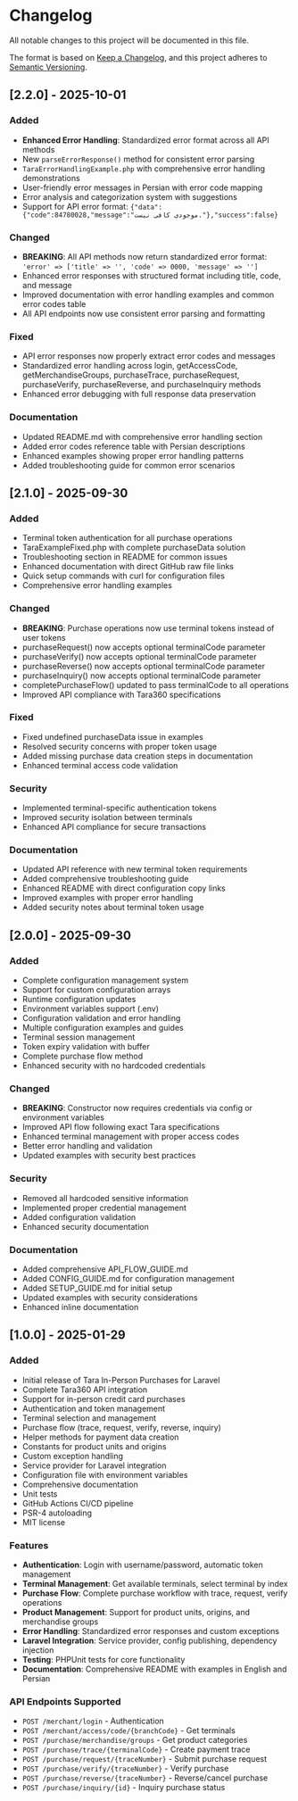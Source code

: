 # Changelog

All notable changes to this project will be documented in this file.

The format is based on [Keep a Changelog](https://keepachangelog.com/en/1.0.0/),
and this project adheres to [Semantic Versioning](https://semver.org/spec/v2.0.0.html).

## [2.2.0] - 2025-10-01

### Added

- **Enhanced Error Handling**: Standardized error format across all API methods
- New `parseErrorResponse()` method for consistent error parsing
- `TaraErrorHandlingExample.php` with comprehensive error handling demonstrations
- User-friendly error messages in Persian with error code mapping
- Error analysis and categorization system with suggestions
- Support for API error format: `{"data":{"code":84780028,"message":"موجودی کافی نیست."},"success":false}`

### Changed

- **BREAKING**: All API methods now return standardized error format: `'error' => ['title' => '', 'code' => 0000, 'message' => '']`
- Enhanced error responses with structured format including title, code, and message
- Improved documentation with error handling examples and common error codes table
- All API endpoints now use consistent error parsing and formatting

### Fixed

- API error responses now properly extract error codes and messages
- Standardized error handling across login, getAccessCode, getMerchandiseGroups, purchaseTrace, purchaseRequest, purchaseVerify, purchaseReverse, and purchaseInquiry methods
- Enhanced error debugging with full response data preservation

### Documentation

- Updated README.md with comprehensive error handling section
- Added error codes reference table with Persian descriptions
- Enhanced examples showing proper error handling patterns
- Added troubleshooting guide for common error scenarios

## [2.1.0] - 2025-09-30

### Added

- Terminal token authentication for all purchase operations
- TaraExampleFixed.php with complete purchaseData solution
- Troubleshooting section in README for common issues
- Enhanced documentation with direct GitHub raw file links
- Quick setup commands with curl for configuration files
- Comprehensive error handling examples

### Changed

- **BREAKING**: Purchase operations now use terminal tokens instead of user tokens
- purchaseRequest() now accepts optional terminalCode parameter
- purchaseVerify() now accepts optional terminalCode parameter
- purchaseReverse() now accepts optional terminalCode parameter
- purchaseInquiry() now accepts optional terminalCode parameter
- completePurchaseFlow() updated to pass terminalCode to all operations
- Improved API compliance with Tara360 specifications

### Fixed

- Fixed undefined purchaseData issue in examples
- Resolved security concerns with proper token usage
- Added missing purchase data creation steps in documentation
- Enhanced terminal access code validation

### Security

- Implemented terminal-specific authentication tokens
- Improved security isolation between terminals
- Enhanced API compliance for secure transactions

### Documentation

- Updated API reference with new terminal token requirements
- Added comprehensive troubleshooting guide
- Enhanced README with direct configuration copy links
- Improved examples with proper error handling
- Added security notes about terminal token usage

## [2.0.0] - 2025-09-30

### Added

- Complete configuration management system
- Support for custom configuration arrays
- Runtime configuration updates
- Environment variables support (.env)
- Configuration validation and error handling
- Multiple configuration examples and guides
- Terminal session management
- Token expiry validation with buffer
- Complete purchase flow method
- Enhanced security with no hardcoded credentials

### Changed

- **BREAKING**: Constructor now requires credentials via config or environment variables
- Improved API flow following exact Tara specifications
- Enhanced terminal management with proper access codes
- Better error handling and validation
- Updated examples with security best practices

### Security

- Removed all hardcoded sensitive information
- Implemented proper credential management
- Added configuration validation
- Enhanced security documentation

### Documentation

- Added comprehensive API_FLOW_GUIDE.md
- Added CONFIG_GUIDE.md for configuration management
- Added SETUP_GUIDE.md for initial setup
- Updated examples with security considerations
- Enhanced inline documentation

## [1.0.0] - 2025-01-29

### Added

- Initial release of Tara In-Person Purchases for Laravel
- Complete Tara360 API integration
- Support for in-person credit card purchases
- Authentication and token management
- Terminal selection and management
- Purchase flow (trace, request, verify, reverse, inquiry)
- Helper methods for payment data creation
- Constants for product units and origins
- Custom exception handling
- Service provider for Laravel integration
- Configuration file with environment variables
- Comprehensive documentation
- Unit tests
- GitHub Actions CI/CD pipeline
- PSR-4 autoloading
- MIT license

### Features

- **Authentication**: Login with username/password, automatic token management
- **Terminal Management**: Get available terminals, select terminal by index
- **Purchase Flow**: Complete purchase workflow with trace, request, verify operations
- **Product Management**: Support for product units, origins, and merchandise groups
- **Error Handling**: Standardized error responses and custom exceptions
- **Laravel Integration**: Service provider, config publishing, dependency injection
- **Testing**: PHPUnit tests for core functionality
- **Documentation**: Comprehensive README with examples in English and Persian

### API Endpoints Supported

- `POST /merchant/login` - Authentication
- `POST /merchant/access/code/{branchCode}` - Get terminals
- `POST /purchase/merchandise/groups` - Get product categories
- `POST /purchase/trace/{terminalCode}` - Create payment trace
- `POST /purchase/request/{traceNumber}` - Submit purchase request
- `POST /purchase/verify/{traceNumber}` - Verify purchase
- `POST /purchase/reverse/{traceNumber}` - Reverse/cancel purchase
- `POST /purchase/inquiry/{id}` - Inquiry purchase status
